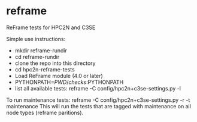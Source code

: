 # reframe
ReFrame tests for HPC2N and C3SE

Simple use instructions:
 - mkdir reframe-rundir
 - cd reframe-rundir
 - clone the repo into this directory
 - cd hpc2n-reframe-tests
 - Load ReFrame module (4.0 or later)
 - PYTHONPATH=$PWD/checks:$PYTHONPATH
 - list all available tests:
   reframe -C config/hpc2n+c3se-settings.py -l

To run maintenance tests:
reframe -C config/hpc2n+c3se-settings.py -r -t maintenance
This will run the tests that are tagged with maintenance on all node types (reframe paritions).
